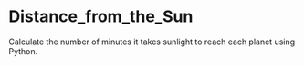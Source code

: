 # Distance_from_the_Sun
 Calculate the number of minutes it takes sunlight to reach each planet using Python. 
